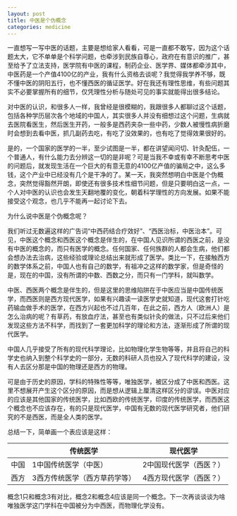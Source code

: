 ```yaml
---
layout: post
title: 中医是个伪概念
categories: medicine
---
```


一直想写一写中医的话题，主要是想给家人看看，可是一直都不敢写，因为这个话题太大，它不单单是个科学问题，也牵涉到民族自尊心，政府在有意识的推广，甚至给予了立法支持，医学院有中医的课程，制药企业、医学界、媒体都牵涉其中，中医药是一个产值4100亿的产业，我有什么资格去谈呢？我觉得我学养不够，既不懂中医的阴阳五行，也不懂西医的循证医学。好在我还有理性思维，有些问题其实不必要掌握所有的细节，仅凭理性分析与随处可见的事实就能得出很多结论。

对中医的认识，和很多人一样，我曾经是很模糊的，我跟很多人都聊过这个话题，包括各种学历层次各个地域的中国人，其实很多人并没有细想过这个问题，生病就去医院看医生，然后医生开药，一般多是西药夹杂一些中药，少数人被慢性病折磨时会想到去看中医，抓几副药去吃，有吃了没效果的，也有吃了觉得效果很好的。

是的，一个国家的医学的一半，至少试图是一半，都在讲望闻问切、针灸配伍，一个普通人，有什么能力去分辨这一切的是非呢？可是当我不幸或有幸不断思考中医的问题后，就发现生活在一个巨大的有意无意的4100亿产值的骗局之中，这么多钱，这个产业中已经没有几个是干净的了。某一天，我突然想明白中医是个伪概念，突然觉得豁然开朗，即使还有很多技术性细节问题，但是只要明白这一点，一个人对中医的认识也会发生天翻地覆的变化，朝着科学理性的方向发展。如果不能接受这个观念，也几乎不能再一起讨论下去。

为什么说中医是个伪概念呢？

我们听过无数遍这样的广告词“中西药结合疗效好”、“西医治标，中医治本”。可见，中医这个概念和西医这个概念是伴生的，在中国人见识所谓的西医之前，是没有中医的概念的，而只有医学的概念。任何国家、任何族群的人都会生病，他们都会想办法去治病，这些经验或理论总结出来就形成了医学。类比一下，在接触西方的数学体系之前，中国人也有自己的数学，有祖冲之这样的数学家，但是奇怪的是，现在的中国，没有所谓的中数、西数之分，而只有一门学科，就叫数学。

中医、西医两个概念是伴生的，但是这里的思维陷阱在于中医应当是中国传统医学，而西医则是西方现代医学，如果有兴趣读一读医学史就知道，现代这套打针吃药输血做手术的医学，在西方兴起也不过几百年，在此之前，西方人（欧洲人）是怎么治病的呢？有草药，有放血疗法，甚至也有类似针灸的做法，只不过后来他们发现这些方法不科学，而找到了一套更加科学的理论和方法，逐渐形成了所谓的现代医学。

中国人几乎接受了所有的现代科学理论，比如物理化学生物等等，并且将自己的科学史也纳入到整个科学史的一部分，无数的科研人员也投入了现代科学的建设，没有人去区分那是中国的物理还是西方的物理。

可是由于历史的原因，学科的特殊性等等，唯独医学，被区分成了中医和西医。这里不想展开产生这个区分的原因，而是想从逻辑上厘清这样区分的谬误。中医对应的应该是其他国家的传统医学，比如西欧的传统医学，印度的传统医学，而西医这个概念也不应该存在，有的只是现代医学，中国有无数的现代医学研究者，他们研究的不是西医，而是全人类的医学。

总结一下，简单画一个表应该是这样：

|      | 传统医学            | 现代医学         |
| ---- | --------------- | ------------ |
| 中国   | 1中国传统医学（中医）     | 2中国现代医学（西医？） |
| 西方   | 3西方传统医学（西方草药学等） | 4西方现代医学（西医？） |

概念1只和概念3有对比，概念2和概念4应该是同一个概念。下一次再谈谈谈为啥唯独医学这门学科在中国被分为中西医，而物理化学没有。